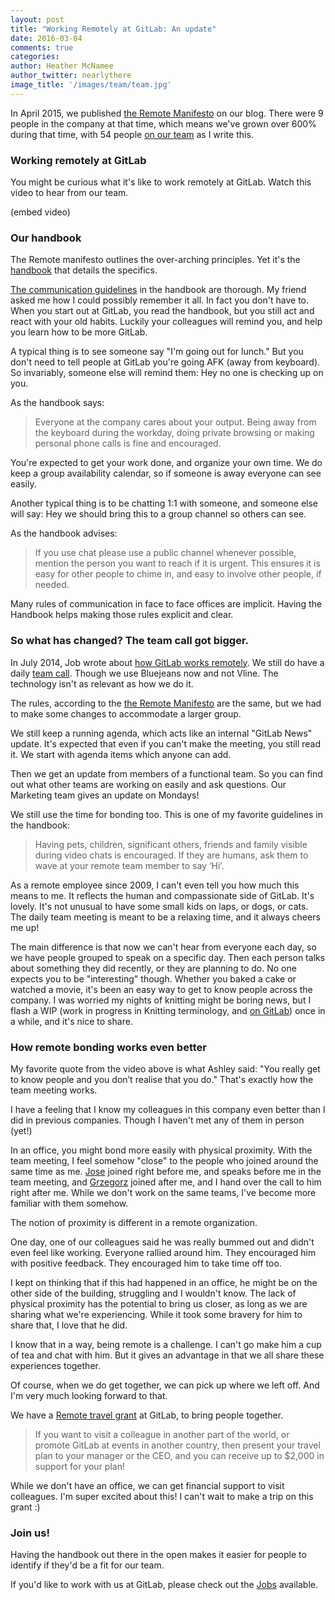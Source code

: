 ```yaml
---
layout: post
title: "Working Remotely at GitLab: An update"
date: 2016-03-04
comments: true
categories:
author: Heather McNamee
author_twitter: nearlythere
image_title: '/images/team/team.jpg'
---
```


In April 2015, we published [the Remote Manifesto][manifesto] on our blog.
There were 9 people in the company at that time, which means we've grown
over 600% during that time, with 54 people [on our team][team] as I write this.

<!-- more -->

### Working remotely at GitLab

You might be curious what it's like to work remotely at GitLab. 
Watch this video to hear from our team. 

(embed video)

### Our handbook

The Remote manifesto outlines the over-arching principles.
Yet it's the [handbook][handbook] that details the specifics.

[The communication guidelines][communication handbook] in the handbook are thorough.
My friend asked me how I could possibly remember it all.
In fact you don't have to.
When you start out at GitLab, you read the handbook, but you still act and react
with your old habits.
Luckily your colleagues will remind you, and help you learn how to be more GitLab.

A typical thing is to see someone say "I'm going out for lunch."
But you don't need to tell people at GitLab you're going AFK (away from keyboard).
So invariably, someone else will remind them: Hey no one is checking up on you.

As the handbook says:

> Everyone at the company cares about your output.
Being away from the keyboard during the workday, doing private browsing
or making personal phone calls is fine and encouraged.

You're expected to get your work done, and organize your own time.
We do keep a group availability calendar, so if someone is away everyone can see easily.

Another typical thing is to be chatting 1:1 with someone, and someone else will
say: Hey we should bring this to a group channel so others can see.

As the handbook advises:

> If you use chat please use a public channel whenever possible,
mention the person you want to reach if it is urgent.
This ensures it is easy for other people to chime in, and easy to
involve other people, if needed.

Many rules of communication in face to face offices are implicit.
Having the Handbook helps making those rules explicit and clear.

### So what has changed? The team call got bigger.

In July 2014, Job wrote about [how GitLab works remotely][remotely].
We still do have a daily [team call][team call].
Though we use Bluejeans now and not Vline.
The technology isn't as relevant as how we do it.

The rules, according to the [the Remote Manifesto][manifesto] are the same,
but we had to make some changes to accommodate a larger group.

We still keep a running agenda, which acts like an internal "GitLab News" update.
It's expected that even if you can't make the meeting, you still read it.
We start with agenda items which anyone can add.

Then we get an update from members of a functional team.
So you can find out what other teams are working on easily and ask questions.
Our Marketing team gives an update on Mondays!

We still use the time for bonding too.
This is one of my favorite guidelines in the handbook:

> Having pets, children, significant others, friends and family visible
during video chats is encouraged.
If they are humans, ask them to wave at your remote team member to say ‘Hi’.

As a remote employee since 2009, I can't even tell you how much this means to me.
It reflects the human and compassionate side of GitLab. It's lovely.
It's not unusual to have some small kids on laps, or dogs, or cats.
The daily team meeting is meant to be a relaxing time, and it always cheers me up!

The main difference is that now we can't hear from everyone each day,
so we have people grouped to speak on a specific day.
Then each person talks about something they did recently, or they are planning to do.
No one expects you to be "interesting" though.
Whether you baked a cake or watched a movie, it's been an easy way to get to know
people across the company.
I was worried my nights of knitting might be boring news, but I flash a WIP
(work in progress in Knitting terminology, and [on GitLab][wip]) 
once in a while, and it's nice to share.

### How remote bonding works even better

My favorite quote from the video above is what Ashley said: 
"You really get to know people and you don’t realise that you do."
That's exactly how the team meeting works.

I have a feeling that I know my colleagues in this company even better
than I did in previous companies.
Though I haven't met any of them in person (yet!)

In an office, you might bond more easily with physical proximity. 
With the team meeting, I feel somehow "close" to the people who joined around 
the same time as me. 
[Jose](https://twitter.com/random_primate) joined right before me, and speaks 
before me in the team meeting, and [Grzegorz](https://twitter.com/GrzegorzBizon)
joined after me, and I hand over the call to him right after me. 
While we don't work on the same teams, I've become more familiar with them somehow.

The notion of proximity is different in a remote organization. 

One day, one of our colleagues said he was really bummed out and didn't even
feel like working.
Everyone rallied around him.
They encouraged him with positive feedback.
They encouraged him to take time off too.

I kept on thinking that if this had happened in an office,
he might be on the other side of the building, struggling and I wouldn't know.
The lack of physical proximity has the potential to bring us closer, 
as long as we are sharing what we're experiencing. 
While it took some bravery for him to share that, I love that he did.

I know that in a way, being remote is a challenge.
I can't go make him a cup of tea and chat with him.
But it gives an advantage in that we all share these experiences together.

Of course, when we do get together, we can pick up where we left off.
And I'm very much looking forward to that.

We have a [Remote travel grant][grant] at GitLab, to bring people together.

> If you want to visit a colleague in another part of the world, or promote 
GitLab at events in another country, then present your travel plan to your 
manager or the CEO, and you can receive up to $2,000 in support for your plan!

While we don't have an office, we can get financial support to visit colleagues. 
I'm super excited about this! I can't wait to make a trip on this grant :)

### Join us!

Having the handbook out there in the open makes it easier for people to
identify if they'd be a fit for our team.

If you'd like to work with us at GitLab, please check out the [Jobs][jobs] available.

[grant]: https://about.gitlab.com/handbook/#travel-grant
[wip]: http://doc.gitlab.com/ce/workflow/wip_merge_requests.html
[jobs]: https://about.gitlab.com/jobs
[handbook]: https://about.gitlab.com/handbook
[communication handbook]: https://about.gitlab.com/handbook/#communication
[team call]: https://about.gitlab.com/handbook/#team-call
[manifesto]: https://about.gitlab.com/2015/04/08/the-remote-manifesto/
[team]: https://about.gitlab.com/team/
[remotely]: https://about.gitlab.com/2014/07/03/how-gitlab-works-remotely/
